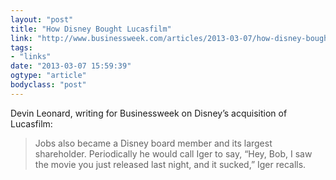 ```yaml
---
layout: "post"
title: "How Disney Bought Lucasfilm"
link: "http://www.businessweek.com/articles/2013-03-07/how-disney-bought-lucasfilm-and-its-plans-for-star-wars"
tags: 
- "links"
date: "2013-03-07 15:59:39"
ogtype: "article"
bodyclass: "post"
---
```


Devin Leonard, writing for Businessweek on Disney’s acquisition of Lucasfilm:

> Jobs also became a Disney board member and its largest shareholder. Periodically he would call Iger to say, “Hey, Bob, I saw the movie you just released last night, and it sucked,” Iger recalls.